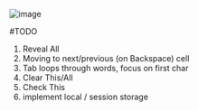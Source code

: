 ![image](https://puu.sh/Fde3c/6a5f748db9.png)

#TODO

1. Reveal All
2. Moving to next/previous (on Backspace) cell
3. Tab loops through words, focus on first char
4. Clear This/All
5. Check This
6. implement local / session storage
